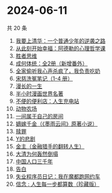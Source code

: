 # 2024-06-11

共 20 条

<!-- BEGIN WEREAD -->
<!-- 最后更新时间 2024-06-11 03:01:01 +0800 -->
1. [我要上清华：一个普通少年的逆袭之路](https://weread.qq.com/web/bookDetail/98a32cb0813ab8e90g013b33)
1. [从此刻开始幸福：阿德勒的心理哲学课](https://weread.qq.com/web/bookDetail/39a32040813ab8e61g017a2f)
1. [胜者思维](https://weread.qq.com/web/bookDetail/c64321307239b3b5c648b2a)
1. [成何体统：全2册（新增番外）](https://weread.qq.com/web/bookDetail/e19325a0813ab6fefg010a1c)
1. [全家偷听我心声杀疯了，我负责吃奶](https://weread.qq.com/web/bookDetail/3d232a10813ab8eafg01768b)
1. [宋慈洗冤笔记（1-4 册）](https://weread.qq.com/web/bookDetail/bea326d0813ab7fcag016618)
1. [漫长的一生](https://weread.qq.com/web/bookDetail/fe332ec0813ab8eabg0176c4)
1. [半小时漫画世界名著](https://weread.qq.com/web/bookDetail/5bf324b0813ab6e2cg0162c8)
1. [不便的便利店：人生充电站](https://weread.qq.com/web/bookDetail/42232750813ab8e30g019aa3)
1. [动物农场](https://weread.qq.com/web/bookDetail/c7932430715b9fd8c7913fa)
1. [一间属于自己的房间](https://weread.qq.com/web/bookDetail/aa0327a0813ab8e07g013eb2)
1. [嫡嫁千金（《墨雨云间》原著小说）](https://weread.qq.com/web/bookDetail/e4b325506e6660fe4bd6750)
1. [赎罪](https://weread.qq.com/web/bookDetail/52b32c30813ab8e37g0173ea)
1. [Y的悲剧](https://weread.qq.com/web/bookDetail/3e132e20813ab8e37g0193f4)
1. [金主（金融猎手的翻转人生）](https://weread.qq.com/web/bookDetail/e1732f70813ab8e15g014f2c)
1. [大清为何轰然倒塌](https://weread.qq.com/web/bookDetail/45e32a60813ab8dfag0107ed)
1. [中国人口三千年](https://weread.qq.com/web/bookDetail/8f6324f0813ab8de6g0123bd)
1. [告白](https://weread.qq.com/web/bookDetail/5b63248071c3a8c45b67987)
1. [失业程序员日记：我在魔都跑网约车](https://weread.qq.com/web/bookDetail/80432950813ab8e38g013445)
1. [信念 : 人生每一步都算数（珍藏版）](https://weread.qq.com/web/bookDetail/9e1326b0813ab8736g0119ec)
<!-- END WEREAD -->